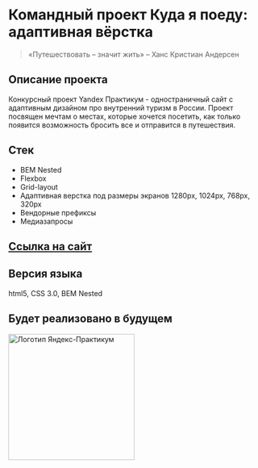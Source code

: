 # Командный проект Куда я поеду: адаптивная вёрстка

> «Путешествовать – значит жить» – Ханс Кристиан Андерсен

## **Описание проекта**

Конкурсный проект Yandex Практикум - одностраничный сайт с адаптивным дизайном про внутренний туризм в России.
Проект посвящен мечтам о местах, которые хочется посетить, как только появится возможность бросить все и отправится в путешествия.

## **Стек**

- BEM Nested
- Flexbox
- Grid-layout
- Адаптивная верстка под размеры экранов 1280px, 1024px, 768px, 320px
- Вендорные префиксы
- Медиазапросы

## [**Ссылка на сайт**](https://h1ze.github.io/where-will-i-go/)

## **Версия языка**

html5, CSS 3.0, BEM Nested

## **Будет реализовано в будущем**

<img src="https://aaaaa.team/media/pages/projects/5moreminutes/2548460096-1617960411/hgiz8owlfbtdif3iekbud32onedefzarhfuriqad.png" alt="Логотип Яндекс-Практикум" width="250"/>
